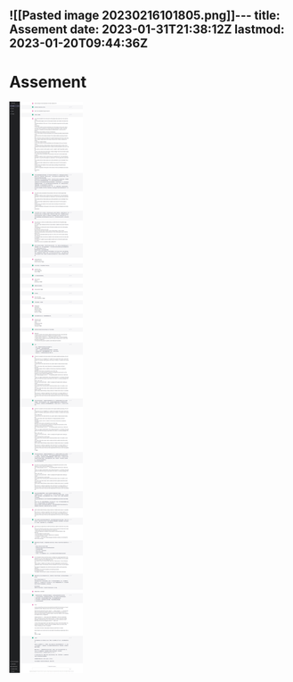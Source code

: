 ![[Pasted image 20230216101805.png]]---
title: Assement
date: 2023-01-31T21:38:12Z
lastmod: 2023-01-20T09:44:36Z
---

# Assement

​![2023-01-20_094347](assets/2023-01-20_094347-20230120094436-jcdyh7t.png)​

